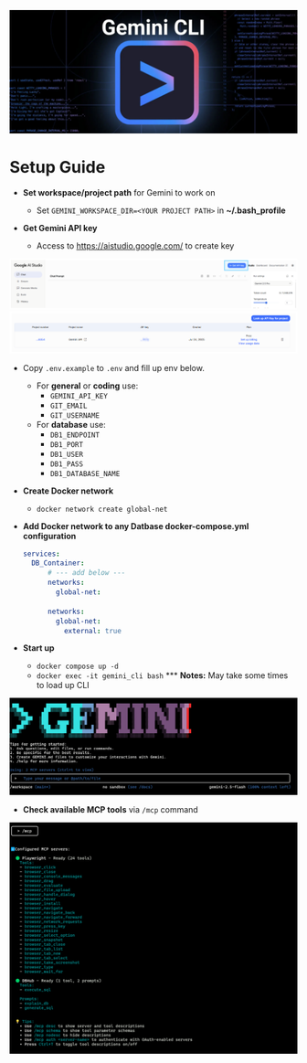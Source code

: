 ![Alt text](./asset/5.PNG)

# Setup Guide
- **Set workspace/project path** for Gemini to work on
  - Set `GEMINI_WORKSPACE_DIR=<YOUR PROJECT PATH>` in **~/.bash_profile**
  
- **Get Gemini API key**
  - Access to https://aistudio.google.com/ to create key

![Alt text](./asset/3.PNG)
![Alt text](./asset/4.PNG)

- Copy `.env.example` to `.env` and fill up env below.
  - For **general** or **coding** use:
    - `GEMINI_API_KEY`
    - `GIT_EMAIL`
    - `GIT_USERNAME`
  - For **database** use:
    - `DB1_ENDPOINT`
    - `DB1_PORT`
    - `DB1_USER`
    - `DB1_PASS`
    - `DB1_DATABASE_NAME`

- **Create Docker network**
  - `docker network create global-net`
- **Add Docker network to any Datbase docker-compose.yml configuration**
  ```yaml 
  services:
    DB_Container:
        # --- add below ---
        networks:
          global-net:

        networks:
          global-net:
            external: true
  ```

- **Start up**
  - `docker compose up -d`
  - `docker exec -it gemini_cli bash` *** **Notes:** May take some times to load up CLI

![Alt text](./asset/1.PNG)

  - **Check available MCP tools** via `/mcp` command

![Alt text](./asset/2.PNG)
